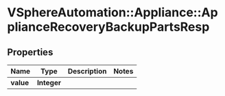# VSphereAutomation::Appliance::ApplianceRecoveryBackupPartsResp

## Properties
Name | Type | Description | Notes
------------ | ------------- | ------------- | -------------
**value** | **Integer** |  | 


